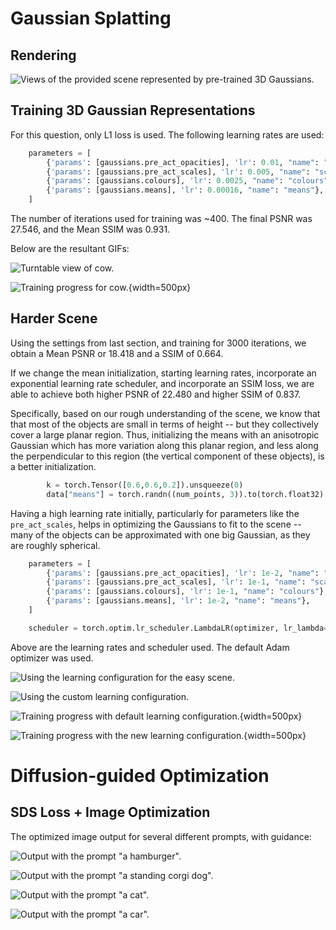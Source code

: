 # Gaussian Splatting

## Rendering

![Views of the provided scene represented by pre-trained 3D Gaussians.](./Q1/output/q1_render_sled.gif)

## Training 3D Gaussian Representations

For this question, only L1 loss is used. The following learning rates are used:

```python
    parameters = [
        {'params': [gaussians.pre_act_opacities], 'lr': 0.01, "name": "opacities"},
        {'params': [gaussians.pre_act_scales], 'lr': 0.005, "name": "scales"},
        {'params': [gaussians.colours], 'lr': 0.0025, "name": "colours"},
        {'params': [gaussians.means], 'lr': 0.00016, "name": "means"},
    ]
```

The number of iterations used for training was ~400. The final PSNR was $27.546$, and the Mean SSIM was $0.931$.

Below are the resultant GIFs:

![Turntable view of cow.](./Q1/output/cow_turntable.gif)

![Training progress for cow.](./Q1/output/q1_training_progress_cow.gif){width=500px}

## Harder Scene

Using the settings from last section, and training for 3000 iterations, we obtain a Mean PSNR or $18.418$ and a SSIM of $0.664$.

If we change the mean initialization, starting learning rates, incorporate an exponential learning rate scheduler, and incorporate an SSIM loss, we are
able to achieve both higher PSNR of $22.480$ and higher SSIM of $0.837$.

Specifically, based on our rough understanding of the scene, we know that that most of the objects are small in terms of height -- but they collectively
cover a large planar region. Thus, initializing the means with an anisotropic Gaussian which has more variation along this planar region, and less along
the perpendicular to this region (the vertical component of these objects), is a better initialization.

```python
        k = torch.Tensor([0.6,0.6,0.2]).unsqueeze(0)
        data["means"] = torch.randn((num_points, 3)).to(torch.float32) * k
```

Having a high learning rate initially, particularly for parameters like the ``pre_act_scales``, helps in optimizing
the Gaussians to fit to the scene -- many of the objects can be approximated with one big Gaussian, as they are roughly
spherical.

```python
    parameters = [
        {'params': [gaussians.pre_act_opacities], 'lr': 1e-2, "name": "opacities"},
        {'params': [gaussians.pre_act_scales], 'lr': 1e-1, "name": "scales"},
        {'params': [gaussians.colours], 'lr': 1e-1, "name": "colours"},
        {'params': [gaussians.means], 'lr': 1e-2, "name": "means"},
    ]

    scheduler = torch.optim.lr_scheduler.LambdaLR(optimizer, lr_lambda=lambda i: 0.1**(i/1000))
```

Above are the learning rates and scheduler used. The default Adam optimizer was used.

![Using the learning configuration for the easy scene.](./Q1/output/q1_harder_training_final_renders.gif)

![Using the custom learning configuration.](./Q1/output/q1_harder_training_final_renders_good.gif)

![Training progress with default learning configuration.](./Q1/output/q1_harder_training_progress.gif){width=500px}

![Training progress with the new learning configuration.](./Q1/output/q1_harder_training_progress_good.gif){width=500px}

# Diffusion-guided Optimization

## SDS Loss + Image Optimization

The optimized image output for several different prompts, with guidance:

![Output with the prompt "a hamburger".](./Q2/output/image/a_hamburger_good/output.png)

![Output with the prompt "a standing corgi dog".](./Q2/output/image/a_corgi_dog/output.png)

![Output with the prompt "a cat".](./Q2/output/image/a_cat/output.png)

![Output with the prompt "a car".](./Q2/output/image/a_car/output.png)
